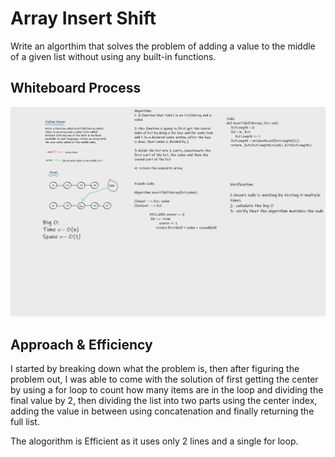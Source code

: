 # Array Insert Shift
Write an algorthim that solves the problem of adding a value to the middle of a given list without using any built-in functions.

## Whiteboard Process
![image](array-insert-shift.png)

## Approach & Efficiency

I started by breaking down what the problem is, then after figuring the problem out, I was able to come with the solution of first getting the center by using a for loop to count how many items are in the loop and dividing the final value by 2, then dividing the list into two parts using the center index, adding the value in between using concatenation and finally returning the full list.

The alogorithm is Efficient as it uses only 2 lines and a single for loop.


